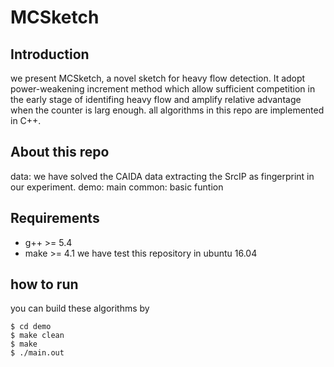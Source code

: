 # MCSketch
## Introduction
we present MCSketch, a novel sketch for heavy flow detection. It adopt power-weakening increment method which allow sufficient competition in the early stage of identifing heavy flow and amplify relative advantage when the counter is larg enough.
all algorithms in this repo are implemented in C++.
## About this repo
data: we have solved the CAIDA data extracting the SrcIP as fingerprint in our experiment.
demo: main
common: basic funtion
## Requirements
- g++ >= 5.4
- make >= 4.1
we have test this repository in ubuntu 16.04
## how to run
you can build these algorithms by
```
$ cd demo
$ make clean
$ make
$ ./main.out
```

